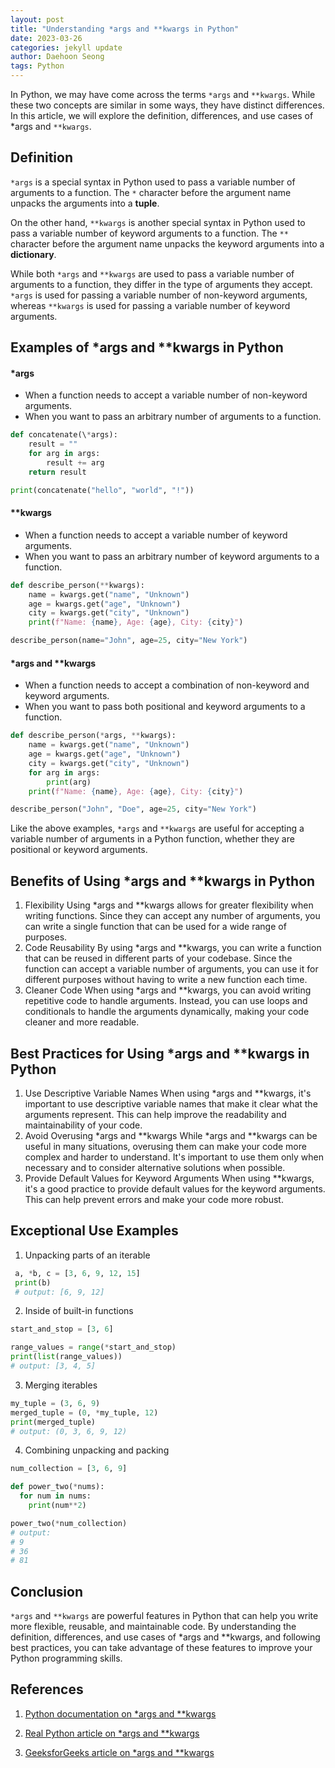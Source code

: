 ```yaml
---
layout: post
title: "Understanding *args and **kwargs in Python"
date: 2023-03-26
categories: jekyll update
author: Daehoon Seong
tags: Python
---
```


In Python, we may have come across the terms `*args` and `**kwargs`. While these two concepts are similar in some ways, they have distinct differences. In this article, we will explore the definition, differences, and use cases of \*args and `**kwargs`.

## Definition

`*args` is a special syntax in Python used to pass a variable number of arguments to a function. The `*` character before the argument name unpacks the arguments into a **tuple**.

On the other hand, `**kwargs` is another special syntax in Python used to pass a variable number of keyword arguments to a function. The `**` character before the argument name unpacks the keyword arguments into a **dictionary**.

While both `*args` and `**kwargs` are used to pass a variable number of arguments to a function, they differ in the type of arguments they accept. `*args` is used for passing a variable number of non-keyword arguments, whereas `**kwargs` is used for passing a variable number of keyword arguments.

## Examples of \*args and \*\*kwargs in Python

#### \*args

- When a function needs to accept a variable number of non-keyword arguments.
- When you want to pass an arbitrary number of arguments to a function.

```python
def concatenate(\*args):
    result = ""
    for arg in args:
        result += arg
    return result

print(concatenate("hello", "world", "!"))
```

#### \*\*kwargs

- When a function needs to accept a variable number of keyword arguments.
- When you want to pass an arbitrary number of keyword arguments to a function.

```python
def describe_person(**kwargs):
    name = kwargs.get("name", "Unknown")
    age = kwargs.get("age", "Unknown")
    city = kwargs.get("city", "Unknown")
    print(f"Name: {name}, Age: {age}, City: {city}")

describe_person(name="John", age=25, city="New York")

```

#### \*args and \*\*kwargs

- When a function needs to accept a combination of non-keyword and keyword arguments.
- When you want to pass both positional and keyword arguments to a function.

```python
def describe_person(*args, **kwargs):
    name = kwargs.get("name", "Unknown")
    age = kwargs.get("age", "Unknown")
    city = kwargs.get("city", "Unknown")
    for arg in args:
        print(arg)
    print(f"Name: {name}, Age: {age}, City: {city}")

describe_person("John", "Doe", age=25, city="New York")
```

Like the above examples, `*args` and `**kwargs` are useful for accepting a variable number of arguments in a Python function, whether they are positional or keyword arguments.

## Benefits of Using \*args and \*\*kwargs in Python

1. Flexibility
   Using \*args and \*\*kwargs allows for greater flexibility when writing functions. Since they can accept any number of arguments, you can write a single function that can be used for a wide range of purposes.
2. Code Reusability
   By using \*args and \*\*kwargs, you can write a function that can be reused in different parts of your codebase. Since the function can accept a variable number of arguments, you can use it for different purposes without having to write a new function each time.
3. Cleaner Code
   When using \*args and \*\*kwargs, you can avoid writing repetitive code to handle arguments. Instead, you can use loops and conditionals to handle the arguments dynamically, making your code cleaner and more readable.

## Best Practices for Using \*args and \*\*kwargs in Python

1. Use Descriptive Variable Names
   When using \*args and \*\*kwargs, it's important to use descriptive variable names that make it clear what the arguments represent. This can help improve the readability and maintainability of your code.
2. Avoid Overusing *args and \*\*kwargs
   While *args and \*\*kwargs can be useful in many situations, overusing them can make your code more complex and harder to understand. It's important to use them only when necessary and to consider alternative solutions when possible.
3. Provide Default Values for Keyword Arguments
   When using \*\*kwargs, it's a good practice to provide default values for the keyword arguments. This can help prevent errors and make your code more robust.

## Exceptional Use Examples

1. Unpacking parts of an iterable

```python
 a, *b, c = [3, 6, 9, 12, 15]
 print(b)
 # output: [6, 9, 12]
```

2. Inside of built-in functions

```python
start_and_stop = [3, 6]

range_values = range(*start_and_stop)
print(list(range_values))
# output: [3, 4, 5]
```

3. Merging iterables

```python
my_tuple = (3, 6, 9)
merged_tuple = (0, *my_tuple, 12)
print(merged_tuple)
# output: (0, 3, 6, 9, 12)
```

4. Combining unpacking and packing

```python
num_collection = [3, 6, 9]

def power_two(*nums):
  for num in nums:
    print(num**2)

power_two(*num_collection)
# output:
# 9
# 36
# 81
```

## Conclusion

`*args` and `**kwargs` are powerful features in Python that can help you write more flexible, reusable, and maintainable code. By understanding the definition, differences, and use cases of \*args and \*\*kwargs, and following best practices, you can take advantage of these features to improve your Python programming skills.

## References

1. [Python documentation on \*args and \*\*kwargs](https://docs.python.org/3/tutorial/controlflow.html#more-on-defining-functions)

2. [Real Python article on \*args and \*\*kwargs](https://realpython.com/python-kwargs-and-args/)

3. [GeeksforGeeks article on \*args and \*\*kwargs](https://www.geeksforgeeks.org/args-kwargs-python/)
